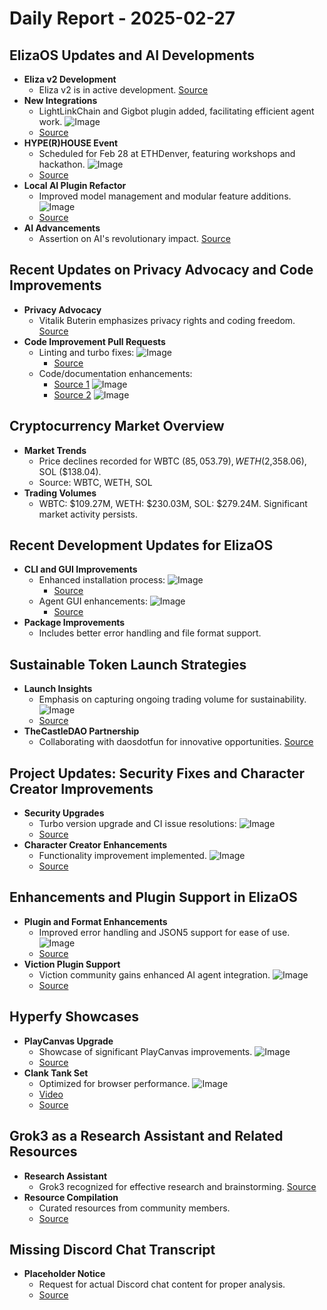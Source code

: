 # Daily Report - 2025-02-27

## ElizaOS Updates and AI Developments

- **Eliza v2 Development**
  - Eliza v2 is in active development. [Source](https://twitter.com/shawmakesmagic/status/1894976126273101919)
- **New Integrations**
  - LightLinkChain and Gigbot plugin added, facilitating efficient agent work. ![Image](https://pbs.twimg.com/media/GkzD3__XMAAsYaW.png)
  - [Source](https://twitter.com/ai16zdao/status/1895155092736917594)
- **HYPE(R)HOUSE Event**
  - Scheduled for Feb 28 at ETHDenver, featuring workshops and hackathon. ![Image](https://pbs.twimg.com/media/GkvYibXWEAQ-UDH.jpg)
  - [Source](https://twitter.com/ai16zdao/status/1895189595916247191)
- **Local AI Plugin Refactor**
  - Improved model management and modular feature additions. ![Image](https://opengraph.githubassets.com/1/elizaOS/eliza/pull/3704)
  - [Source](https://github.com/elizaOS/eliza/pull/3704)
- **AI Advancements**
  - Assertion on AI's revolutionary impact. [Source](https://twitter.com/0xwitchy/status/1895091948861693998)

## Recent Updates on Privacy Advocacy and Code Improvements

- **Privacy Advocacy**
  - Vitalik Buterin emphasizes privacy rights and coding freedom. [Source](https://twitter.com/shawmakesmagic/status/1894915051582300641)
- **Code Improvement Pull Requests**
  - Linting and turbo fixes: ![Image](https://opengraph.githubassets.com/1/elizaOS/eliza/pull/3703)
    - [Source](https://github.com/elizaOS/eliza/pull/3703)
  - Code/documentation enhancements:
    - [Source 1](https://github.com/elizaOS/eliza/pull/3705) ![Image](https://opengraph.githubassets.com/1/elizaOS/eliza/pull/3705)
    - [Source 2](https://github.com/elizaOS/eliza/pull/3707) ![Image](https://opengraph.githubassets.com/1/elizaOS/eliza/pull/3707)

## Cryptocurrency Market Overview

- **Market Trends**
  - Price declines recorded for WBTC ($85,053.79), WETH ($2,358.06), SOL ($138.04).
  - Source: WBTC, WETH, SOL
- **Trading Volumes**
  - WBTC: $109.27M, WETH: $230.03M, SOL: $279.24M. Significant market activity persists.

## Recent Development Updates for ElizaOS

- **CLI and GUI Improvements**
  - Enhanced installation process: ![Image](https://opengraph.githubassets.com/1/elizaOS/eliza/pull/3697)
    - [Source](https://github.com/elizaOS/eliza/pull/3697)
  - Agent GUI enhancements: ![Image](https://opengraph.githubassets.com/1/elizaOS/eliza/pull/3708)
    - [Source](https://github.com/elizaOS/eliza/pull/3708)
- **Package Improvements**
  - Includes better error handling and file format support.

## Sustainable Token Launch Strategies

- **Launch Insights**
  - Emphasis on capturing ongoing trading volume for sustainability. ![Image](https://pbs.twimg.com/media/Gk0POXAXAAAplGE.jpg)
  - [Source](https://twitter.com/ai16zdao/status/1895188402888130984)
- **TheCastleDAO Partnership**
  - Collaborating with daosdotfun for innovative opportunities. [Source](https://twitter.com/daosdotfun/status/1895196097968251263)

## Project Updates: Security Fixes and Character Creator Improvements

- **Security Upgrades**
  - Turbo version upgrade and CI issue resolutions: ![Image](https://opengraph.githubassets.com/1/elizaOS/eliza/pull/3700)
  - [Source](https://github.com/elizaOS/eliza/pull/3700)
- **Character Creator Enhancements**
  - Functionality improvement implemented. ![Image](https://opengraph.githubassets.com/1/elizaOS/eliza/pull/3710)
  - [Source](https://github.com/elizaOS/eliza/pull/3710)

## Enhancements and Plugin Support in ElizaOS

- **Plugin and Format Enhancements**
  - Improved error handling and JSON5 support for ease of use. ![Image](https://opengraph.githubassets.com/1/elizaOS/eliza/pull/3698)
  - [Source](https://github.com/elizaOS/eliza/pull/3698)
- **Viction Plugin Support**
  - Viction community gains enhanced AI agent integration. ![Image](https://opengraph.githubassets.com/1/elizaOS/eliza/pull/3701)
  - [Source](https://github.com/elizaOS/eliza/pull/3701)

## Hyperfy Showcases

- **PlayCanvas Upgrade**
  - Showcase of significant PlayCanvas improvements. ![Image](https://pbs.twimg.com/media/Gk00O1RWYAAJFhp.jpg)
  - [Source](https://twitter.com/dankvr/status/1895228607716565015)
- **Clank Tank Set**
  - Optimized for browser performance. ![Image](https://pbs.twimg.com/ext_tw_video_thumb/1895226709835718656/pu/img/xW6Xv3z45XheIwsA.jpg)
  - [Video](https://video.twimg.com/ext_tw_video/1895226709835718656/pu/vid/avc1/1280x720/QFUaiAnrNqdBk-Ge.mp4?tag=12)
  - [Source](https://twitter.com/dankvr/status/1895227466073153615)

## Grok3 as a Research Assistant and Related Resources

- **Research Assistant**
  - Grok3 recognized for effective research and brainstorming. [Source](https://twitter.com/dankvr/status/1895182115530276935)
- **Resource Compilation**
  - Curated resources from community members.
  - [Source](https://twitter.com/dankvr/status/1894998066094059706)

## Missing Discord Chat Transcript

- **Placeholder Notice**
  - Request for actual Discord chat content for proper analysis.
  - [Source](https://discord.com/channels/1253563208833433701/1326603270893867064)
